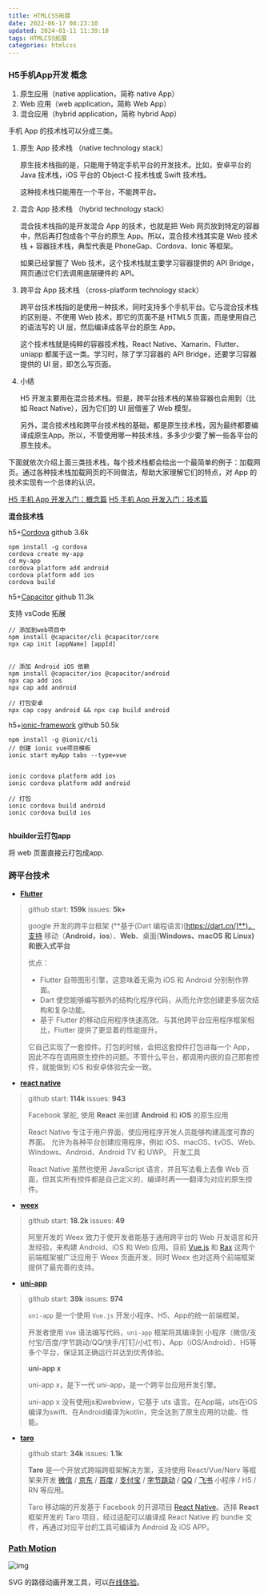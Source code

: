 ```yaml
---
title: HTMLCSS拓展
date: 2022-06-17 08:23:10
updated: 2024-01-11 11:39:10
tags: HTMLCSS拓展
categories: htmlcss
---
```

### H5手机App开发 概念

1. 原生应用（native application，简称 native App）
2. Web 应用（web application，简称 Web App）
3. 混合应用（hybrid application，简称 hybrid App）

<!--more-->

手机 App 的技术栈可以分成三类。

1. 原生 App 技术栈 （native technology stack）

	原生技术栈指的是，只能用于特定手机平台的开发技术。比如，安卓平台的 Java 技术栈，iOS 平台的 Object-C 技术栈或 Swift 技术栈。

	这种技术栈只能用在一个平台，不能跨平台。

2. 混合 App 技术栈 （hybrid technology stack）

	混合技术栈指的是开发混合 App 的技术，也就是把 Web 网页放到特定的容器中，然后再打包成各个平台的原生 App。所以，混合技术栈其实是 Web 技术栈 + 容器技术栈，典型代表是 PhoneGap、Cordova、Ionic 等框架。

	如果已经掌握了 Web 技术，这个技术栈就主要学习容器提供的 API Bridge，网页通过它们去调用底层硬件的 API。

3. 跨平台 App 技术栈 （cross-platform technology stack）

	跨平台技术栈指的是使用一种技术，同时支持多个手机平台。它与混合技术栈的区别是，不使用 Web 技术，即它的页面不是 HTML5 页面，而是使用自己的语法写的 UI 层，然后编译成各平台的原生 App。

	这个技术栈就是纯粹的容器技术栈，React Native、Xamarin、Flutter、uniapp 都属于这一类。学习时，除了学习容器的 API Bridge，还要学习容器提供的 UI 层，即怎么写页面。

4. 小结

	H5 开发主要用在混合技术栈。但是，跨平台技术栈的某些容器也会用到（比如 React Native），因为它们的 UI 层借鉴了 Web 模型。

	另外，混合技术栈和跨平台技术栈的基础，都是原生技术栈，因为最终都要编译成原生App。所以，不管使用哪一种技术栈，多多少少要了解一些各平台的原生技术。

下面就依次介绍上面三类技术栈，每个技术栈都会给出一个最简单的例子：加载网页。通过各种技术栈加载网页的不同做法，帮助大家理解它们的特点，对 App 的技术实现有一个总体的认识。

[H5 手机 App 开发入门：概念篇](http://www.ruanyifeng.com/blog/2019/12/hybrid-app-concepts.html)
[H5 手机 App 开发入门：技术篇](https://www.ruanyifeng.com/blog/2019/12/mobile-app-technology-stack.html)

**混合技术栈**

h5+[Cordova](https://cordova.apache.org/)  github 3.6k

```shell
npm install -g cordova
cordova create my-app
cd my-app
cordova platform add android
cordova platform add ios
cordova build
```

h5+[Capacitor](https://capacitorjs.com/docs/basics/utilities) github 11.3k

支持 vsCode 拓展

```shell
// 添加到web项目中
npm install @capacitor/cli @capacitor/core
npx cap init [appName] [appId]


// 添加 Android iOS 依赖
npm install @capacitor/ios @capacitor/android
npx cap add ios
npx cap add android

// 打包安卓
npx cap copy android && npx cap build android
```

h5+[ionic-framework](https://github.com/ionic-team/ionic-framework) github 50.5k

```shell
npm install -g @ionic/cli
// 创建 ionic vue项目模板
ionic start myApp tabs --type=vue


ionic cordova platform add ios  
ionic cordova platform add android

// 打包
ionic cordova build android
ionic cordova build ios


```

**hbuilder云打包app**

将 web 页面直接云打包成app.

### 跨平台技术

- **[Flutter](https://flutter.cn/)**

> github start: **159k** issues: **5k+**
>
> google 开发的跨平台框架 (**基于(Dart 编程语言)[https://dart.cn/]**)，支持 移动（**Android，ios**）、**Web**、桌面(**Windows、macOS 和 Linux)**和**嵌入式平台**
>
> 优点：
>
> - Flutter 自带图形引擎，这意味着无需为 iOS 和 Android 分别制作界面。
> - Dart 使您能够编写额外的结构化程序代码，从而允许您创建更多层次结构和复杂功能。
> - 基于 Flutter 的移动应用程序快速高效。与其他跨平台应用程序框架相比，Flutter 提供了更显着的性能提升。
>
> 它自己实现了一套控件。打包的时候，会把这套控件打包进每一个 App，因此不存在调用原生控件的问题。不管什么平台，都调用内嵌的自己那套控件，就能做到 iOS 和安卓体验完全一致。



- [**react native**](https://www.reactnative.cn/)

> github start: **114k** issues: **943**
>
> Facebook 掌舵, 使用 **React** 来创建 **Android** 和 **iOS** 的原生应用
>
> React Native 专注于用户界面，使应用程序开发人员能够构建高度可靠的界面。 允许为各种平台创建应用程序，例如 iOS、macOS、tvOS、Web、Windows、Android、Android TV 和 UWP。 开发工具
>
> React Native 虽然也使用 JavaScript 语言，并且写法看上去像 Web 页面，但其实所有控件都是自己定义的，编译时再一一翻译为对应的原生控件。

- **[weex](https://weexapp.com/zh/guide/front-end-frameworks.html)**

> github start: **18.2k** issues: **49**
>
> 阿里开发的 Weex 致力于使开发者能基于通用跨平台的 Web 开发语言和开发经验，来构建 Android、iOS 和 Web 应用。目前 [Vue.js](https://vuejs.org/) 和 [Rax](https://alibaba.github.io/rax/) 这两个前端框架被广泛应用于 Weex 页面开发，同时 Weex 也对这两个前端框架提供了最完善的支持。

- [**uni-app**](https://uniapp.dcloud.net.cn/)

> github start: **39k** issues: **974**
>
> `uni-app` 是一个使用 `Vue.js` 开发小程序、H5、App的统一前端框架。
>
> 开发者使用 `Vue` 语法编写代码，`uni-app` 框架将其编译到 小程序（微信/支付宝/百度/字节跳动/QQ/快手/钉钉/小红书）、App（iOS/Android）、H5等多个平台，保证其正确运行并达到优秀体验。
>
> **uni-app x**
>
> uni-app x，是下一代 uni-app，是一个跨平台应用开发引擎。
>
> uni-app x 没有使用js和webview，它基于 uts 语言。在App端，uts在iOS编译为swift、在Android编译为kotlin，完全达到了原生应用的功能、性能。

- **[taro](https://taro-docs.jd.com/docs/)**

> github start: **34k** issues: **1.1k**
>
> **Taro** 是一个开放式跨端跨框架解决方案，支持使用 React/Vue/Nerv 等框架来开发 [微信](https://mp.weixin.qq.com/) / [京东](https://mp.jd.com/?entrance=taro) / [百度](https://smartprogram.baidu.com/) / [支付宝](https://mini.open.alipay.com/) / [字节跳动](https://developer.open-douyin.com/) / [QQ](https://q.qq.com/) / [飞书](https://open.feishu.cn/document/uYjL24iN/ucDOzYjL3gzM24yN4MjN) 小程序 / H5 / RN 等应用。
>
> Taro 移动端的开发基于 Facebook 的开源项目 [React Native](https://github.com/facebook/react-native)。选择 **React** 框架开发的 Taro 项目，经过适配可以编译成 React Native 的 bundle 文件，再通过对应平台的工具可编译为 Android 及 iOS APP。



### [Path Motion](https://github.com/YYsuni/path-motion)

![img](https://cdn.beekka.com/blogimg/asset/202504/bg2025040108.webp)

SVG 的路径动画开发工具，可以[在线体验](https://path-motion.yysuni.com/canvas)。

